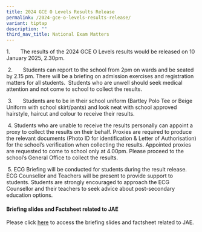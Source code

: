 ```yaml
---
title: 2024 GCE O Levels Results Release
permalink: /2024-gce-o-levels-results-release/
variant: tiptap
description: ""
third_nav_title: National Exam Matters
---
```

<p>1.&nbsp;&nbsp;&nbsp;&nbsp;&nbsp;&nbsp; The results of the 2024 GCE O Levels
results would be released on 10 January 2025, 2.30pm.</p>
<p>&nbsp;2.&nbsp;&nbsp;&nbsp;&nbsp;&nbsp;&nbsp; Students can report to the
school from 2pm on wards and be seated by 2.15 pm. There will be a briefing
on admission exercises and registration matters for all students.&nbsp;
Students who are unwell should seek medical attention and not come to school
to collect the results.</p>
<p>&nbsp;3.&nbsp;&nbsp;&nbsp;&nbsp;&nbsp;&nbsp; Students are to be in their
school uniform (Bartley Polo Tee or Beige Uniform with school skirt/pants)
and look neat with school approved hairstyle, haircut and colour to receive
their results.</p>
<p>&nbsp;4. Students who are unable to receive the results personally can
appoint a proxy to collect the results on their behalf. Proxies are required
to produce the relevant documents (Photo ID for identification &amp; Letter
of Authorisation) for the school’s verification when collecting the results.
Appointed proxies are requested to come to school only at 4.00pm. Please
proceed to the school’s General Office to collect the results.&nbsp;</p>
<p>&nbsp;5. ECG Briefing will be conducted for students during the result
release. ECG Counsellor and Teachers will be present to provide support
to students. Students are strongly encouraged to approach the ECG Counsellor
and their teachers to seek advice about post-secondary education options.</p>
<p></p>
<h4>Briefing slides and Factsheet related to JAE</h4>
<p></p>
<p>Please click <a href="https://drive.google.com/drive/folders/1kyfmOyU8_l6u7BT1S1uYY-Qsu-RET_ce?usp=drive_link" rel="noopener nofollow" target="_blank"><u>here</u></a> to
access the briefing slides and factsheet related to JAE.</p>